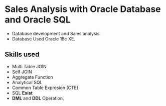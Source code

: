 # Sales Analysis with Oracle Database and Oracle SQL
- Database development and Sales analysis.
- Database Used Oracle 18c XE.

## Skills used
- Multi Table JOIN
- Self JOIN
- Aggregate Function
- Analytical SQL
- Common Table Expresion (CTE)
- SQL **Exist**
- **DML** and **DDL** Operation.
